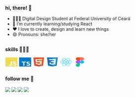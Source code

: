 ### hi, there! 👋
-  👩🏻‍🎓 Digital Design Student at Federal University of Ceará
- 🌱 I’m currently learning/studying React
- ❤️ I love to create, design and learn new things
- 😄 Pronouns: she/her

<!-- <ul dir="auto">
<li>
<p dir="auto"><g-emoji class="g-emoji" alias="briefcase" fallback-src="https://github.githubassets.com/images/icons/emoji/unicode/1f4bc.png">👩🏻‍🎓</g-emoji>  Digital Design Student at Federal University of Ceará</p>
</li>
<li>
<p dir="auto"><g-emoji class="g-emoji" alias="chart_with_upwards_trend" fallback-src="https://github.githubassets.com/images/icons/emoji/unicode/1f4c8.png">🌱</g-emoji> I’m currently learning/studying React</p>
</li>
<li>
<p dir="auto"><g-emoji class="g-emoji" alias="heart" fallback-src="https://github.githubassets.com/images/icons/emoji/unicode/2764.png">❤️</g-emoji> I love to create, design and learn new things</p>
</li>
<li>
<p dir="auto"><g-emoji class="g-emoji" alias="speech_balloon" fallback-src="https://github.githubassets.com/images/icons/emoji/unicode/1f4ac.png">😄</g-emoji> Pronouns: she/her</p>
</li>
</ul> -->

<h2 dir="auto"></h2>

### skills 👩🏻‍💻
<div style="display: inline_block">
<img align="center" alt="JavaScript" height="30" width="40" src="https://raw.githubusercontent.com/devicons/devicon/master/icons/javascript/javascript-plain.svg" style="max-width: 100%;">
<img align="center" alt="TypeScript" height="30" width="40" src="https://raw.githubusercontent.com/devicons/devicon/master/icons/typescript/typescript-plain.svg" style="max-width: 100%;">
<img align="center" alt="HTML" height="30" width="40" src="https://raw.githubusercontent.com/devicons/devicon/master/icons/html5/html5-original.svg" style="max-width: 100%;">
<img align="center" alt="CSS" height="30" width="40" src="https://raw.githubusercontent.com/devicons/devicon/master/icons/css3/css3-original.svg" style="max-width: 100%;">
 <img align="center" alt="React" height="30" width="40" src="https://raw.githubusercontent.com/devicons/devicon/master/icons/react/react-original.svg" style="max-width: 100%;">
<img align="center" alt="React" height="30" width="40" src="https://raw.githubusercontent.com/devicons/devicon/1119b9f84c0290e0f0b38982099a2bd027a48bf1/icons/figma/figma-original.svg" style="max-width: 100%;">
</div>
<!-- <br/> -->
<h2 dir="auto"></h2>

### follow me 📲
<a href="https://www.linkedin.com/in/annajuliabreu" rel="nofollow"><img src="https://camo.githubusercontent.com/c00f87aeebbec37f3ee0857cc4c20b21fefde8a96caf4744383ebfe44a47fe3f/68747470733a2f2f696d672e736869656c64732e696f2f62616467652f2d4c696e6b6564496e2d2532333030373742353f7374796c653d666f722d7468652d6261646765266c6f676f3d6c696e6b6564696e266c6f676f436f6c6f723d7768697465" data-canonical-src="https://img.shields.io/badge/-LinkedIn-%230077B5?style=for-the-badge&amp;logo=linkedin&amp;logoColor=white" style="max-width: 100%;"></a>
<a href="https://www.behance.net/annajuliabreu" rel="nofollow"><img src="https://img.shields.io/badge/-Behance-blue?style=for-the-badge&logo=behance&logoColor=white" data-canonical-src="https://img.shields.io/badge/-Instagram-%23E4405F?style=for-the-badge&amp;logo=instagram&amp;logoColor=white" style="max-width: 100%;"></a>
<a href="mailto:annajulia@alu.ufc.br"><img src="https://camo.githubusercontent.com/927d6b3961fa048ff7303daf291cb5869dfa25018997cf8c1373c2f6a85b1458/68747470733a2f2f696d672e736869656c64732e696f2f62616467652f2d476d61696c2d2532333333333f7374796c653d666f722d7468652d6261646765266c6f676f3d676d61696c266c6f676f436f6c6f723d7768697465" data-canonical-src="https://img.shields.io/badge/-Gmail-%23333?style=for-the-badge&amp;logo=gmail&amp;logoColor=white" style="max-width: 100%;"></a>
<a href="https://instagram.com/annajuliabreu" rel="nofollow"><img src="https://camo.githubusercontent.com/acaa286597b43c96dc02b69b90de15a65c52063e31835b763a061cc815f64bac/68747470733a2f2f696d672e736869656c64732e696f2f62616467652f2d496e7374616772616d2d2532334534343035463f7374796c653d666f722d7468652d6261646765266c6f676f3d696e7374616772616d266c6f676f436f6c6f723d7768697465" data-canonical-src="https://img.shields.io/badge/-Instagram-%23E4405F?style=for-the-badge&amp;logo=instagram&amp;logoColor=white" style="max-width: 100%;"></a>


<!-- [annajuliabreu GitHub stats](https://github-readme-stats.vercel.app/api?username=annajuliabreu&show_icons=true&theme=dracula) ![Most Used Languages](https://github-readme-stats.vercel.app/api/top-langs/?username=annajuliabreu&theme=dracula) -->
  
<!--
**annajuliabreu/annajuliabreu** is a ✨ _special_ ✨ repository because its `README.md` (this file) appears on your GitHub profile.

Here are some ideas to get you started:

- 🔭 I’m currently working on ...
- 🌱 I’m currently learning ...
- 👯 I’m looking to collaborate on ...
- 🤔 I’m looking for help with ...
- 💬 Ask me about ...
- 📫 How to reach me: ...
- 😄 Pronouns: ...
- ⚡ Fun fact: ...
-->
